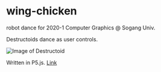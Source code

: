 # wing-chicken
robot dance for 2020-1 Computer Graphics @ Sogang Univ.

Destructoids dance as user controls.

![Image of Destructoid](https://i1.sndcdn.com/avatars-000349517186-kj9deh-t500x500.jpg)

Written in P5.js.
[Link](https://jade570.github.io/wing-chicken/)

